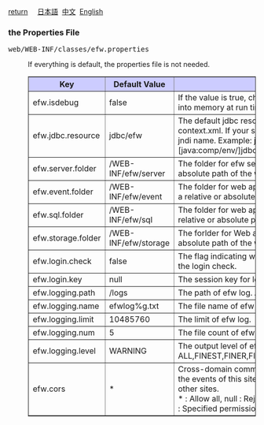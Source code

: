 <a href="../file_list.md">return</a>
&nbsp;&nbsp;&nbsp;&nbsp;<a href="../../日本語/file_list/efw.properties.md">日本語</a>
&nbsp;<a href="../../中文/file_list/efw.properties.md">中文</a>
&nbsp;<a href="../../English/file_list/efw.properties.md">English</a>
<H3><A NAME="efw.properties">the Properties File</A></H3>
<pre>
web/WEB-INF/classes/efw.properties
</pre>
<DL>
<DD>
If everything is default, the properties file is not needed.
<table BORDER="1"  CELLPADDING="3" CELLSPACING="0" SUMMARY="">
<tr BGCOLOR="#CCCCFF" CLASS="TableHeadingColor">
	<th style="width:200px">Key</th>
	<th style="width:200px">Default Value</th>
	<th style="width:650px">Description</th>
</tr>
<tr>
	<td>efw.isdebug</td>
	<td>false</td>
	<td>If the value is true, changing of the program will be loaded into memory at run time. </td>
</tr>
<tr>
	<td>efw.jdbc.resource</td>
	<td>jdbc/efw</td>
	<td>The default jdbc resource name, which must be defined in context.xml. If your server is not tomcat, you can define it by jndi name. Example: java:xxx/yyy/zzz  or  [java:comp/env/]jdbc/efw</td>
</tr>
<tr>
	<td>efw.server.folder</td>
	<td>/WEB-INF/efw/server</td>
	<td>The folder for efw server program. It can be set in a relative or absolute path of the web application.</td>
</tr>
<tr>
	<td>efw.event.folder</td>
	<td>/WEB-INF/efw/event</td>
	<td>The folder for web application events program. It can be set in a relative or absolute path of the web application.</td>
</tr>
<tr>
	<td>efw.sql.folder</td>
	<td>/WEB-INF/efw/sql</td>
	<td>The folder for web application outside sql. It can be set in a relative or absolute path of the web application.</td>
</tr>
<tr>
	<td>efw.storage.folder</td>
	<td>/WEB-INF/efw/storage</td>
	<td>The forlder for Web application IO. It can be set in a relative or absolute path of the web application.</td>
</tr>
<tr>
	<td>efw.login.check</td>
	<td>false</td>
	<td>The flag indicating whether or not the web application does the login check.</td>
</tr>
<tr>
	<td>efw.login.key</td>
	<td>null</td>
	<td>The session key for login check. </td>
</tr>
<tr>
	<td>efw.logging.path</td>
	<td>/logs</td>
	<td>The path of efw log. Absolute path.</td>
</tr>
<tr>
	<td>efw.logging.name</td>
	<td>efwlog%g.txt</td>
	<td>The file name of efw log. </td>
</tr>
<tr>
	<td>efw.logging.limit</td>
	<td>10485760</td>
	<td>The limit of efw log. </td>
</tr>
<tr>
	<td>efw.logging.num</td>
	<td>5</td>
	<td>The file count of efw log. </td>
</tr>
<tr>
	<td>efw.logging.level</td>
	<td>WARNING</td>
	<td>The output level of efw log. ALL,FINEST,FINER,FINE,CONFIG,INFO,WARNING,SEVERE,OFF</td>
</tr>
<tr>
	<td>efw.cors</td>
	<td>*</td>
	<td>Cross-domain communication settings. It controls whether the events of this site can be used from the Web page of the other sites.<br>
	* : Allow all, null : Reject all, http://0.0.0.0:8080,http://9.9.9.9 : Specified permission. </td>
</tr>
</table>
</DL></DD>
